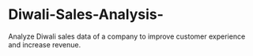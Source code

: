 # Diwali-Sales-Analysis-
Analyze Diwali sales data of a company to improve customer experience and increase revenue.
